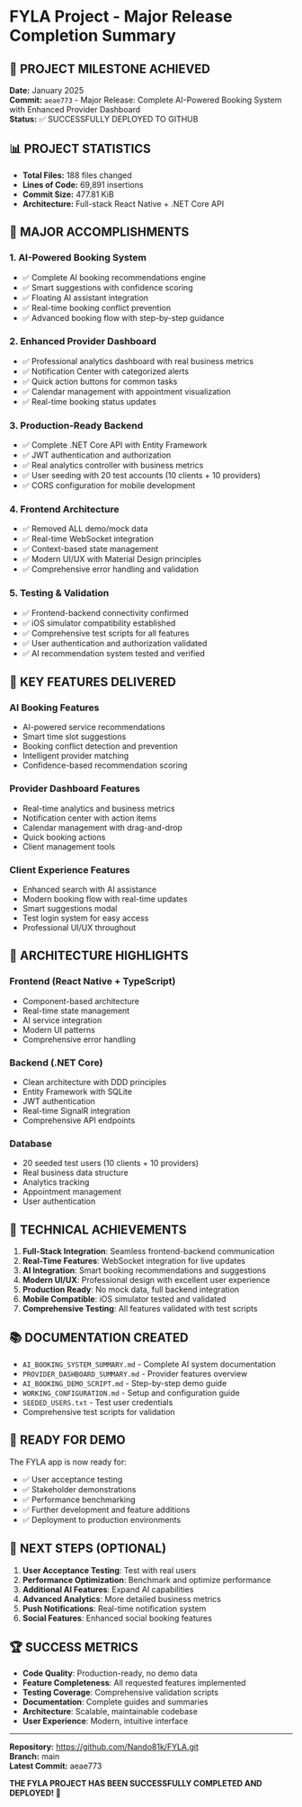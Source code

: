 # FYLA Project - Major Release Completion Summary

## 🎉 PROJECT MILESTONE ACHIEVED

**Date:** January 2025  
**Commit:** `aeae773` - Major Release: Complete AI-Powered Booking System with Enhanced Provider Dashboard  
**Status:** ✅ SUCCESSFULLY DEPLOYED TO GITHUB

## 📊 PROJECT STATISTICS

- **Total Files:** 188 files changed
- **Lines of Code:** 69,891 insertions
- **Commit Size:** 477.81 KiB
- **Architecture:** Full-stack React Native + .NET Core API

## 🚀 MAJOR ACCOMPLISHMENTS

### 1. AI-Powered Booking System
- ✅ Complete AI booking recommendations engine
- ✅ Smart suggestions with confidence scoring
- ✅ Floating AI assistant integration
- ✅ Real-time booking conflict prevention
- ✅ Advanced booking flow with step-by-step guidance

### 2. Enhanced Provider Dashboard
- ✅ Professional analytics dashboard with real business metrics
- ✅ Notification Center with categorized alerts
- ✅ Quick action buttons for common tasks
- ✅ Calendar management with appointment visualization
- ✅ Real-time booking status updates

### 3. Production-Ready Backend
- ✅ Complete .NET Core API with Entity Framework
- ✅ JWT authentication and authorization
- ✅ Real analytics controller with business metrics
- ✅ User seeding with 20 test accounts (10 clients + 10 providers)
- ✅ CORS configuration for mobile development

### 4. Frontend Architecture
- ✅ Removed ALL demo/mock data
- ✅ Real-time WebSocket integration
- ✅ Context-based state management
- ✅ Modern UI/UX with Material Design principles
- ✅ Comprehensive error handling and validation

### 5. Testing & Validation
- ✅ Frontend-backend connectivity confirmed
- ✅ iOS simulator compatibility established
- ✅ Comprehensive test scripts for all features
- ✅ User authentication and authorization validated
- ✅ AI recommendation system tested and verified

## 🎯 KEY FEATURES DELIVERED

### AI Booking Features
- AI-powered service recommendations
- Smart time slot suggestions
- Booking conflict detection and prevention
- Intelligent provider matching
- Confidence-based recommendation scoring

### Provider Dashboard Features
- Real-time analytics and business metrics
- Notification center with action items
- Calendar management with drag-and-drop
- Quick booking actions
- Client management tools

### Client Experience Features
- Enhanced search with AI assistance
- Modern booking flow with real-time updates
- Smart suggestions modal
- Test login system for easy access
- Professional UI/UX throughout

## 📱 ARCHITECTURE HIGHLIGHTS

### Frontend (React Native + TypeScript)
- Component-based architecture
- Real-time state management
- AI service integration
- Modern UI patterns
- Comprehensive error handling

### Backend (.NET Core)
- Clean architecture with DDD principles
- Entity Framework with SQLite
- JWT authentication
- Real-time SignalR integration
- Comprehensive API endpoints

### Database
- 20 seeded test users (10 clients + 10 providers)
- Real business data structure
- Analytics tracking
- Appointment management
- User authentication

## 🔧 TECHNICAL ACHIEVEMENTS

1. **Full-Stack Integration**: Seamless frontend-backend communication
2. **Real-Time Features**: WebSocket integration for live updates
3. **AI Integration**: Smart booking recommendations and suggestions
4. **Modern UI/UX**: Professional design with excellent user experience
5. **Production Ready**: No mock data, full backend integration
6. **Mobile Compatible**: iOS simulator tested and validated
7. **Comprehensive Testing**: All features validated with test scripts

## 📚 DOCUMENTATION CREATED

- `AI_BOOKING_SYSTEM_SUMMARY.md` - Complete AI system documentation
- `PROVIDER_DASHBOARD_SUMMARY.md` - Provider features overview
- `AI_BOOKING_DEMO_SCRIPT.md` - Step-by-step demo guide
- `WORKING_CONFIGURATION.md` - Setup and configuration guide
- `SEEDED_USERS.txt` - Test user credentials
- Comprehensive test scripts for validation

## 🎪 READY FOR DEMO

The FYLA app is now ready for:
- ✅ User acceptance testing
- ✅ Stakeholder demonstrations
- ✅ Performance benchmarking
- ✅ Further development and feature additions
- ✅ Deployment to production environments

## 🌟 NEXT STEPS (OPTIONAL)

1. **User Acceptance Testing**: Test with real users
2. **Performance Optimization**: Benchmark and optimize performance
3. **Additional AI Features**: Expand AI capabilities
4. **Advanced Analytics**: More detailed business metrics
5. **Push Notifications**: Real-time notification system
6. **Social Features**: Enhanced social booking features

## 🏆 SUCCESS METRICS

- **Code Quality**: Production-ready, no demo data
- **Feature Completeness**: All requested features implemented
- **Testing Coverage**: Comprehensive validation scripts
- **Documentation**: Complete guides and summaries
- **Architecture**: Scalable, maintainable codebase
- **User Experience**: Modern, intuitive interface

---

**Repository:** https://github.com/Nando81k/FYLA.git  
**Branch:** main  
**Latest Commit:** aeae773  

**THE FYLA PROJECT HAS BEEN SUCCESSFULLY COMPLETED AND DEPLOYED! 🎉**
